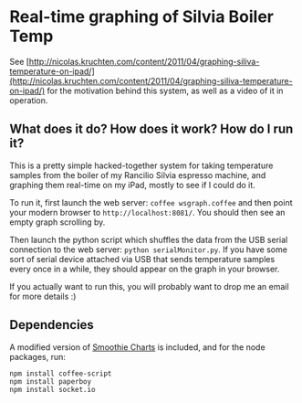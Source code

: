 Real-time graphing of Silvia Boiler Temp
===

See [http://nicolas.kruchten.com/content/2011/04/graphing-siliva-temperature-on-ipad/](http://nicolas.kruchten.com/content/2011/04/graphing-siliva-temperature-on-ipad/) for the motivation behind this system, as well as a video of it in operation.

What does it do? How does it work? How do I run it?
---

This is a pretty simple hacked-together system for taking temperature samples from the boiler of my Rancilio Silvia espresso machine, and graphing them real-time on my iPad, mostly to see if I could do it. 

To run it, first launch the web server: `coffee wsgraph.coffee` and then point your modern browser to `http://localhost:8081/`. You should then see an empty graph scrolling by.

Then launch the python script which shuffles the data from the USB serial connection to the web server: `python serialMonitor.py`. If you have some sort of serial device attached via USB that sends temperature samples every once in a while, they should appear on the graph in your browser.

If you actually want to run this, you will probably want to drop me an email for more details :)

Dependencies
---

A modified version of [Smoothie Charts](http://github.com/joewalnes/smoothie) is included, and for the node packages, run:

    npm install coffee-script
    npm install paperboy
    npm install socket.io


